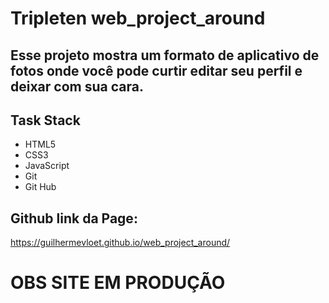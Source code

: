 # Tripleten web_project_around

## Esse projeto mostra um formato de aplicativo de fotos onde você pode curtir editar seu perfil e deixar com sua cara.

## Task Stack

- HTML5
- CSS3
- JavaScript
- Git
- Git Hub

## Github link da Page:

https://guilhermevloet.github.io/web_project_around/

# OBS SITE EM PRODUÇÃO